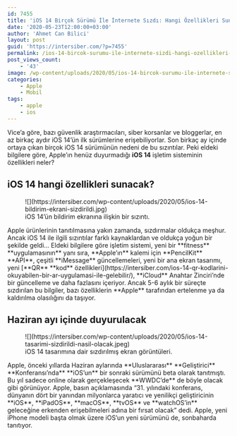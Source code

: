 ```yaml
---
id: 7455
title: 'iOS 14 Birçok Sürümü İle İnternete Sızdı: Hangi Özellikleri Sunması Bekleniyor?'
date: '2020-05-23T12:00:00+03:00'
author: 'Ahmet Can Bilici'
layout: post
guid: 'https://intersiber.com/?p=7455'
permalink: /ios-14-bircok-surumu-ile-internete-sizdi-hangi-ozellikleri-sunmasi-bekleniyor/
post_views_count:
    - '43'
image: /wp-content/uploads/2020/05/ios-14-bircok-surumu-ile-internete-sizdi-hangi-ozellikleri-sunmasi-bekleniyor-scaled.jpeg
categories:
    - Apple
    - Mobil
tags:
    - apple
    - ios
---
```


Vice’a göre, bazı güvenlik araştırmacıları, siber korsanlar ve bloggerlar, en az birkaç aydır iOS 14’ün ilk sürümlerine erişebiliyorlar. Son birkaç ay içinde ortaya çıkan birçok iOS 14 sürümünün nedeni de bu sızıntılar. Peki eldeki bilgilere göre, Apple’ın henüz duyurmadığı **iOS 14** işletim sisteminin özellikleri neler?

## iOS 14 hangi özellikleri sunacak?

<figure class="wp-block-image size-large">![](https://intersiber.com/wp-content/uploads/2020/05/ios-14-bildirim-ekrani-sizdirildi.jpg)<figcaption>iOS 14’ün bildirim ekranına ilişkin bir sızıntı.</figcaption></figure>Apple ürünlerinin tanıtılmasına yakın zamanda, sızdırmalar oldukça meşhur. Ancak iOS 14 ile ilgili sızıntılar farklı kaynaklardan ve oldukça yoğun bir şekilde geldi… Eldeki bilgilere göre işletim sistemi, yeni bir **fitness** **uygulamasının** yanı sıra, **Apple’ın** kalemi için **PencilKit** **API**, çeşitli **iMessage** güncellemeleri, yeni bir ana ekran tasarımı, yeni [**QR** **kod** özellikleri](https://intersiber.com/ios-14-qr-kodlarini-okuyabilen-bir-ar-uygulamasi-ile-gelebilir/), **iCloud** Anahtar Zinciri’nde bir güncelleme ve daha fazlasını içeriyor. Ancak 5-6 aylık bir süreçte sızdırılan bu bilgiler, bazı özelliklerin **Apple** tarafından ertelenme ya da kaldırılma olasılığını da taşıyor.

## Haziran ayı içinde duyurulacak

<figure class="wp-block-image size-large">![](https://intersiber.com/wp-content/uploads/2020/05/ios-14-tasarimi-sizdirildi-nasil-olacak.jpeg)<figcaption>iOS 14 tasarımına dair sızdırılmış ekran görüntüleri.</figcaption></figure>Apple, önceki yıllarda Haziran aylarında **Uluslararası** **Geliştirici** **Konferansı’nda** **iOS’un** bir sonraki sürümünü beta olarak tanıtmıştı. Bu yıl sadece online olarak gerçekleşecek **WWDC’de** de böyle olacak gibi görünüyor. Apple, basın açıklamasında “31. yılındaki konferans, dünyanın dört bir yanından milyonlarca yaratıcı ve yenilikçi geliştiricinin **iOS**, **iPadOS**, **macOS**, **tvOS** ve **watchOS’in** geleceğine erkenden erişebilmeleri adına bir fırsat olacak” dedi. Apple, yeni iPhone modeli başta olmak üzere iOS’un yeni sürümünü de, sonbaharda tanıtıyor.